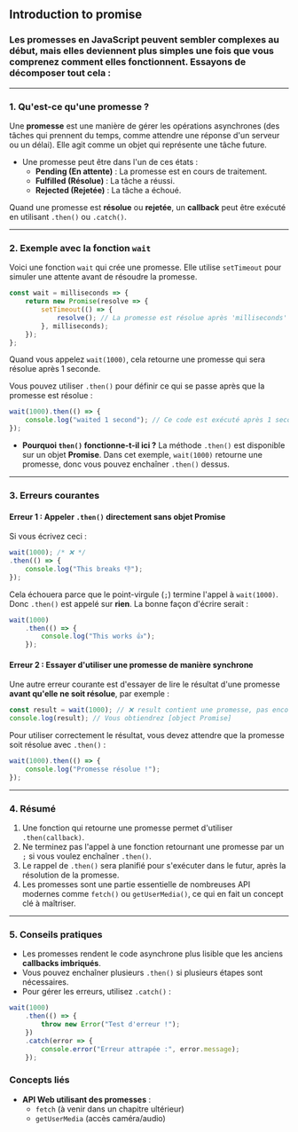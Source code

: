 
## Introduction to promise

### Les promesses en JavaScript peuvent sembler complexes au début, mais elles deviennent plus simples une fois que vous comprenez comment elles fonctionnent. Essayons de décomposer tout cela :

---

### 1. **Qu'est-ce qu'une promesse ?**
Une **promesse** est une manière de gérer les opérations asynchrones (des tâches qui prennent du temps, comme attendre une réponse d'un serveur ou un délai). Elle agit comme un objet qui représente une tâche future.

- Une promesse peut être dans l'un de ces états :
  - **Pending (En attente)** : La promesse est en cours de traitement.
  - **Fulfilled (Résolue)** : La tâche a réussi.
  - **Rejected (Rejetée)** : La tâche a échoué.

Quand une promesse est **résolue** ou **rejetée**, un **callback** peut être exécuté en utilisant `.then()` ou `.catch()`.

---

### 2. **Exemple avec la fonction `wait`**

Voici une fonction `wait` qui crée une promesse. Elle utilise `setTimeout` pour simuler une attente avant de résoudre la promesse.

```javascript
const wait = milliseconds => {
    return new Promise(resolve => {
        setTimeout(() => {
            resolve(); // La promesse est résolue après 'milliseconds'
        }, milliseconds);
    });
};
```

Quand vous appelez `wait(1000)`, cela retourne une promesse qui sera résolue après 1 seconde.

Vous pouvez utiliser `.then()` pour définir ce qui se passe après que la promesse est résolue :

```javascript
wait(1000).then(() => {
    console.log("waited 1 second"); // Ce code est exécuté après 1 seconde.
});
```

- **Pourquoi `then()` fonctionne-t-il ici ?**
  La méthode `.then()` est disponible sur un objet **Promise**. Dans cet exemple, `wait(1000)` retourne une promesse, donc vous pouvez enchaîner `.then()` dessus.

---

### 3. **Erreurs courantes**

#### **Erreur 1 : Appeler `.then()` directement sans objet Promise**
Si vous écrivez ceci :

```javascript
wait(1000); /* ❌ */
.then(() => {
    console.log("This breaks 👎");
});
```

Cela échouera parce que le point-virgule (`;`) termine l'appel à `wait(1000)`. Donc `.then()` est appelé sur **rien**. La bonne façon d'écrire serait :

```javascript
wait(1000)
    .then(() => {
        console.log("This works 👍");
    });
```

#### **Erreur 2 : Essayer d'utiliser une promesse de manière synchrone**
Une autre erreur courante est d'essayer de lire le résultat d'une promesse **avant qu'elle ne soit résolue**, par exemple :

```javascript
const result = wait(1000); // ❌ result contient une promesse, pas encore résolue
console.log(result); // Vous obtiendrez [object Promise]
```

Pour utiliser correctement le résultat, vous devez attendre que la promesse soit résolue avec `.then()` :

```javascript
wait(1000).then(() => {
    console.log("Promesse résolue !");
});
```

---

### 4. **Résumé**
1. Une fonction qui retourne une promesse permet d'utiliser `.then(callback)`.
2. Ne terminez pas l'appel à une fonction retournant une promesse par un `;` si vous voulez enchaîner `.then()`.
3. Le rappel de `.then()` sera planifié pour s'exécuter dans le futur, après la résolution de la promesse. 
4. Les promesses sont une partie essentielle de nombreuses API modernes comme `fetch()` ou `getUserMedia()`, ce qui en fait un concept clé à maîtriser.


---

### 5. **Conseils pratiques**
- Les promesses rendent le code asynchrone plus lisible que les anciens **callbacks imbriqués**.
- Vous pouvez enchaîner plusieurs `.then()` si plusieurs étapes sont nécessaires.
- Pour gérer les erreurs, utilisez `.catch()` :

```javascript
wait(1000)
    .then(() => {
        throw new Error("Test d'erreur !");
    })
    .catch(error => {
        console.error("Erreur attrapée :", error.message);
    });
```

### Concepts liés
- **API Web utilisant des promesses** :
  - `fetch` (à venir dans un chapitre ultérieur)
  - `getUserMedia` (accès caméra/audio)


